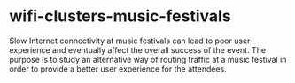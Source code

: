 # wifi-clusters-music-festivals
Slow Internet connectivity at music festivals can lead to poor user experience and eventually affect the overall success of the event. The purpose is to study an alternative way of routing traffic at a music festival in order to provide a better user experience for the attendees.
